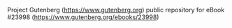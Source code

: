 Project Gutenberg (https://www.gutenberg.org) public repository for eBook #23998 (https://www.gutenberg.org/ebooks/23998)
